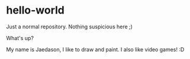 # hello-world
Just a normal repository. Nothing suspicious here ;)

What's up?

My name is Jaedason, I like to draw and paint. I also like video games! :D
